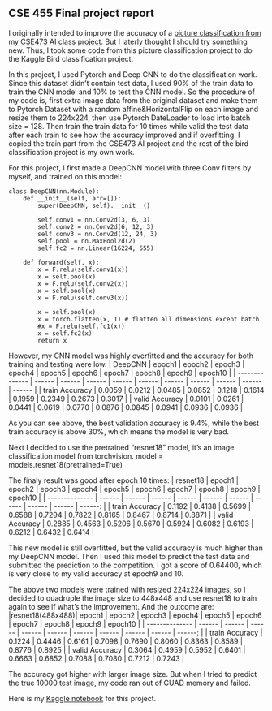 ## CSE 455 Final project report ##
I originally intended to improve the accuracy of a [picture classification from my CSE473 AI class project](https://courses.cs.washington.edu/courses/cse473/22wi/assignments/hw5/index.html). But I laterly thought I should try something new. Thus, I took some code from this picture classification project to do the Kaggle Bird classification project. 

In this project, I used Pytorch and Deep CNN to do the classification work. Since this dataset didn’t contain test data, I used 90% of the train data to train the CNN model and 10% to test the CNN model. 
So the procedure of my code is, first extra image data from the original dataset and make them to Pytorch Dataset with a random affine&HorizontalFlip on each image and resize them to 224x224, then use Pytorch DateLoader to load into batch size = 128. Then train the train data for 10 times while valid the test data after each train to see how the accuracy improved and if overfitting. I copied the train part from the CSE473 AI project and the rest of the bird classification project is my own work.

For this project, I first made a DeepCNN model with three Conv filters by myself, and trained on this model:

    class DeepCNN(nn.Module):
        def __init__(self, arr=[]):
            super(DeepCNN, self).__init__()
            
            self.conv1 = nn.Conv2d(3, 6, 3)           
            self.conv2 = nn.Conv2d(6, 12, 3)          
            self.conv3 = nn.Conv2d(12, 24, 3)         
            self.pool = nn.MaxPool2d(2)
            self.fc2 = nn.Linear(16224, 555)       

        def forward(self, x):
            x = F.relu(self.conv1(x))
            x = self.pool(x)
            x = F.relu(self.conv2(x))
            x = self.pool(x)
            x = F.relu(self.conv3(x))

            x = self.pool(x)
            x = torch.flatten(x, 1) # flatten all dimensions except batch
            #x = F.relu(self.fc1(x))
            x = self.fc2(x)
            return x
However, my CNN model was highly overfitted and the accuracy for both training and testing were low.
|      DeepCNN    | epoch1 | epoch2 | epoch3 | epoch4 | epoch5 | epoch6 | epoch7 | epoch8 | epoch9 | epoch10 |
|  -------------- | ------ | ------ | ------ | ------ | ------ | ------ | ------ | ------ | ------ | ------  |
|  train Accuracy | 0.0059 | 0.0212 | 0.0485 | 0.0852 | 0.1218 | 0.1614 | 0.1959 | 0.2349 | 0.2673 | 0.3017  |
|  valid Accuracy | 0.0101 | 0.0261 | 0.0441 | 0.0619 | 0.0770 | 0.0876 | 0.0845 | 0.0941 | 0.0936 | 0.0936  |

As you can see above, the best validation accuracy is 9.4%, while the best train accuracy is above 30%, which means the model is very bad.

Next I decided to use the pretrained “resnet18” model, it’s an image classification model from torchvision. 
    model = models.resnet18(pretrained=True)
    
The finaly result was good after epoch 10 times:
|      resnet18   | epoch1 | epoch2 | epoch3 | epoch4 | epoch5 | epoch6 | epoch7 | epoch8 | epoch9 | epoch10 |
|  -------------- | ------ | ------ | ------ | ------ | ------ | ------ | ------ | ------ | ------ | ------: |
|  train Accuracy | 0.1192 | 0.4138 | 0.5699 | 0.6588 | 0.7294 | 0.7822 | 0.8165 | 0.8467 | 0.8714 | 0.8871  |
|  valid Accuracy | 0.2885 | 0.4563 | 0.5206 | 0.5670 | 0.5924 | 0.6082 | 0.6193 | 0.6212 | 0.6432 | 0.6414  |

This new model is still overfitted, but the valid accuracy is much higher than my DeepCNN model. Then I used this model to predict the test data and submitted the prediction to the competition. I got a score of 0.64400, which is very close to my valid accuracy at epoch9 and 10.

The above two models were trained with resized 224x224 images, so I decided to quadruple the image size to 448x448 and use resnet18 to train again to see if what’s the improvement. And the outcome are:
|resnet18(488x488)| epoch1 | epoch2 | epoch3 | epoch4 | epoch5 | epoch6 | epoch7 | epoch8 | epoch9 | epoch10 |
|  -------------- | ------ | ------ | ------ | ------ | ------ | ------ | ------ | ------ | ------ | ------: |
|  train Accuracy | 0.1224 | 0.4446 | 0.6161 | 0.7098 | 0.7690 | 0.8060 | 0.8363 | 0.8589 | 0.8776 | 0.8925  |
|  valid Accuracy | 0.3064 | 0.4959 | 0.5952 | 0.6401 | 0.6663 | 0.6852 | 0.7088 | 0.7080 | 0.7212 | 0.7243  |

The accuracy got higher with larger image size. But when I tried to predict the true 10000 test image, my code ran out of CUAD memory and failed. 

Here is my [Kaggle notebook](https://www.kaggle.com/code/cuiboqiang/notebook8868ae484c) for this project.
